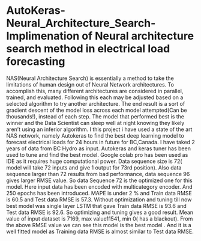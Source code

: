 # AutoKeras-Neural_Architecture_Search- Implimenation of Neural architecture search method in electrical load forecasting 
NAS(Neural Architecture Search) is essentially a method to take the limitations of human design out of Neural Network architectures. To accomplish this, many different architectures are considered in parallel, trained, and evaluated. Following this each may be adjusted based on a selected algorithm to try another architecture. The end result is a sort of gradient descent of the model loss across each model attempted(Can be thousands!), instead of each step. The model that performed best is the winner and the Data Scientist can sleep well at night knowing they likely aren’t using an inferior algorithm.
I this project i have used a state of the art NAS network, namely Autokeras to find the best deep learning model to forecast electrical loads for 24 hours in future for BC,Canada. I have taked 2 years of data from BC Hydro as input. 
Autokeras and keras tuner has been used to tune and find the best model. Google colab pro has been used as IDE as it requires huge computational power. Data sequence size is 72( model will take 72 inputs and give 1 output for 73rd position). Also data sequence larger than 72 results from bad performance, data sequence 96 gives larger RMSE value. So data Sequence 72 is the optimized one for this model. Here input data has been encoded with multicategory encoder. And 250 epochs has been introduced. MAPE is under 2 % and Train data RMSE is 60.5 and Test data RMSE is 57.3. Without optimization and tuning till now best model was single layer LSTM that gave Train data RMSE is 93.6 and Test data RMSE is 92.6. So optimizing and tuning gives a good result. Mean value of input dataset is 7169, max value11541, min 0( has a blackout). From the above RMSE value we can see this model is the best model . And it is a well fitted model as Training data RMSE is almost similar to Test data RMSE.
